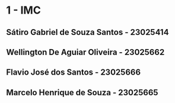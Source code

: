 # 1 - IMC

## Sátiro Gabriel de Souza Santos - 23025414

## Wellington De Aguiar Oliveira - 23025662

## Flavio José dos Santos - 23025666

## Marcelo Henrique de Souza - 23025665
